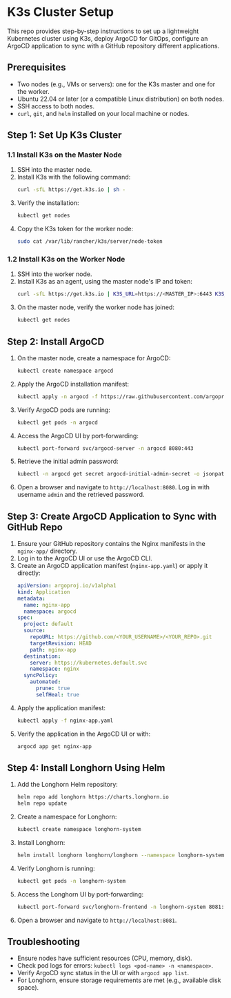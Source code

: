 # K3s Cluster Setup 

This repo provides step-by-step instructions to set up a lightweight Kubernetes cluster using K3s, deploy ArgoCD for GitOps, configure an ArgoCD application to sync with a GitHub repository different applications.

## Prerequisites
- Two nodes (e.g., VMs or servers): one for the K3s master and one for the worker.
- Ubuntu 22.04 or later (or a compatible Linux distribution) on both nodes.
- SSH access to both nodes.
- `curl`, `git`, and `helm` installed on your local machine or nodes.

## Step 1: Set Up K3s Cluster
### 1.1 Install K3s on the Master Node
1. SSH into the master node.
2. Install K3s with the following command:
   ```bash
   curl -sfL https://get.k3s.io | sh -
   ```
3. Verify the installation:
   ```bash
   kubectl get nodes
   ```
4. Copy the K3s token for the worker node:
   ```bash
   sudo cat /var/lib/rancher/k3s/server/node-token
   ```

### 1.2 Install K3s on the Worker Node
1. SSH into the worker node.
2. Install K3s as an agent, using the master node's IP and token:
   ```bash
   curl -sfL https://get.k3s.io | K3S_URL=https://<MASTER_IP>:6443 K3S_TOKEN=<NODE_TOKEN> sh -
   ```
3. On the master node, verify the worker node has joined:
   ```bash
   kubectl get nodes
   ```

## Step 2: Install ArgoCD
1. On the master node, create a namespace for ArgoCD:
   ```bash
   kubectl create namespace argocd
   ```
2. Apply the ArgoCD installation manifest:
   ```bash
   kubectl apply -n argocd -f https://raw.githubusercontent.com/argoproj/argo-cd/stable/manifests/install.yaml
   ```
3. Verify ArgoCD pods are running:
   ```bash
   kubectl get pods -n argocd
   ```
4. Access the ArgoCD UI by port-forwarding:
   ```bash
   kubectl port-forward svc/argocd-server -n argocd 8080:443
   ```
5. Retrieve the initial admin password:
   ```bash
   kubectl -n argocd get secret argocd-initial-admin-secret -o jsonpath="{.data.password}" | base64 -d
   ```
6. Open a browser and navigate to `http://localhost:8080`. Log in with username `admin` and the retrieved password.

## Step 3: Create ArgoCD Application to Sync with GitHub Repo
1. Ensure your GitHub repository contains the Nginx manifests in the `nginx-app/` directory.
2. Log in to the ArgoCD UI or use the ArgoCD CLI.
3. Create an ArgoCD application manifest (`nginx-app.yaml`) or apply it directly:
   ```yaml
   apiVersion: argoproj.io/v1alpha1
   kind: Application
   metadata:
     name: nginx-app
     namespace: argocd
   spec:
     project: default
     source:
       repoURL: https://github.com/<YOUR_USERNAME>/<YOUR_REPO>.git
       targetRevision: HEAD
       path: nginx-app
     destination:
       server: https://kubernetes.default.svc
       namespace: nginx
     syncPolicy:
       automated:
         prune: true
         selfHeal: true
   ```
4. Apply the application manifest:
   ```bash
   kubectl apply -f nginx-app.yaml
   ```
5. Verify the application in the ArgoCD UI or with:
   ```bash
   argocd app get nginx-app
   ```

## Step 4: Install Longhorn Using Helm
1. Add the Longhorn Helm repository:
   ```bash
   helm repo add longhorn https://charts.longhorn.io
   helm repo update
   ```
2. Create a namespace for Longhorn:
   ```bash
   kubectl create namespace longhorn-system
   ```
3. Install Longhorn:
   ```bash
   helm install longhorn longhorn/longhorn --namespace longhorn-system
   ```
4. Verify Longhorn is running:
   ```bash
   kubectl get pods -n longhorn-system
   ```
5. Access the Longhorn UI by port-forwarding:
   ```bash
   kubectl port-forward svc/longhorn-frontend -n longhorn-system 8081:80
   ```
6. Open a browser and navigate to `http://localhost:8081`.

## Troubleshooting
- Ensure nodes have sufficient resources (CPU, memory, disk).
- Check pod logs for errors: `kubectl logs <pod-name> -n <namespace>`.
- Verify ArgoCD sync status in the UI or with `argocd app list`.
- For Longhorn, ensure storage requirements are met (e.g., available disk space).
